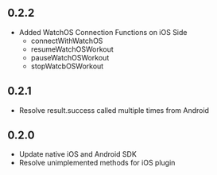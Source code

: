 ## 0.2.2
- Added WatchOS Connection Functions on iOS Side
  - connectWithWatchOS
  - resumeWatchOSWorkout
  - pauseWatchOSWorkout
  - stopWatcbOSWorkout


## 0.2.1
- Resolve result.success called multiple times from Android

## 0.2.0
- Update native iOS and Android SDK
- Resolve unimplemented methods for iOS plugin